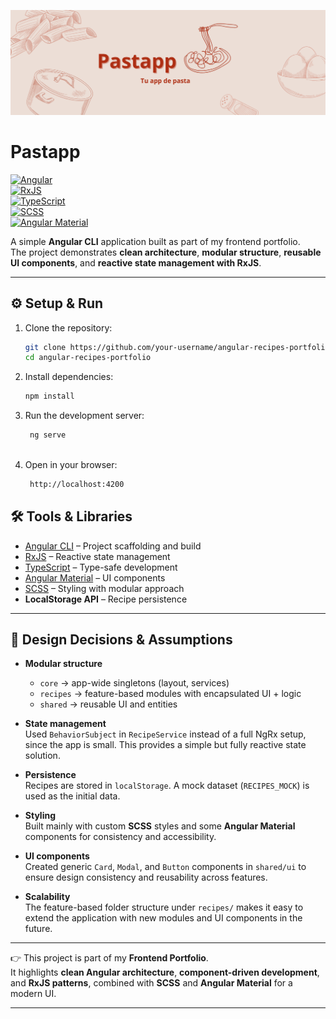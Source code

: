 <p align="center">
  <img src="./public/assets/banner.png" alt="Pastapp Banner" />
</p>

# Pastapp

[![Angular](https://img.shields.io/badge/Angular-18-red?logo=angular&logoColor=white)](https://angular.io/)  
[![RxJS](https://img.shields.io/badge/RxJS-7.8-purple?logo=reactivex&logoColor=white)](https://rxjs.dev/)  
[![TypeScript](https://img.shields.io/badge/TypeScript-5-blue?logo=typescript&logoColor=white)](https://www.typescriptlang.org/)  
[![SCSS](https://img.shields.io/badge/SCSS-CSS-pink?logo=sass&logoColor=white)](https://sass-lang.com/)  
[![Angular Material](https://img.shields.io/badge/Angular%20Material-UI-orange?logo=angular&logoColor=white)](https://material.angular.io/)  

A simple **Angular CLI** application built as part of my frontend portfolio.  
The project demonstrates **clean architecture**, **modular structure**, **reusable UI components**, and **reactive state management with RxJS**.  

---

## ⚙️ Setup & Run  

1. Clone the repository:  
   ```bash
   git clone https://github.com/your-username/angular-recipes-portfolio.git
   cd angular-recipes-portfolio
   
2. Install dependencies:  
   ```bash
   npm install
   
3. Run the development server:  
   ```bash
    ng serve
  
4. Open in your browser:  
   ```bash
    http://localhost:4200

## 🛠️ Tools & Libraries  

- [Angular CLI](https://angular.io/cli) – Project scaffolding and build  
- [RxJS](https://rxjs.dev/) – Reactive state management  
- [TypeScript](https://www.typescriptlang.org/) – Type-safe development  
- [Angular Material](https://material.angular.io/) – UI components  
- [SCSS](https://sass-lang.com/) – Styling with modular approach  
- **LocalStorage API** – Recipe persistence  

---

## 📐 Design Decisions & Assumptions  

- **Modular structure**  
  - `core` → app-wide singletons (layout, services)  
  - `recipes` → feature-based modules with encapsulated UI + logic  
  - `shared` → reusable UI and entities  

- **State management**  
  Used `BehaviorSubject` in `RecipeService` instead of a full NgRx setup, since the app is small. This provides a simple but fully reactive state solution.  

- **Persistence**  
  Recipes are stored in `localStorage`. A mock dataset (`RECIPES_MOCK`) is used as the initial data.  

- **Styling**  
  Built mainly with custom **SCSS** styles and some **Angular Material** components for consistency and accessibility.  

- **UI components**  
  Created generic `Card`, `Modal`, and `Button` components in `shared/ui` to ensure design consistency and reusability across features.  

- **Scalability**  
  The feature-based folder structure under `recipes/` makes it easy to extend the application with new modules and UI components in the future.  

---

👉 This project is part of my **Frontend Portfolio**.  
It highlights **clean Angular architecture**, **component-driven development**, and **RxJS patterns**, combined with **SCSS** and **Angular Material** for a modern UI.  

---
